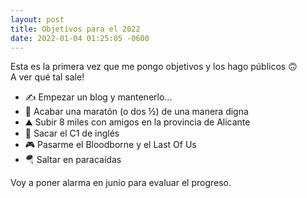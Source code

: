 ```yaml
---
layout: post
title: Objetivos para el 2022
date: 2022-01-04 01:25:05 -0600
---
```


Esta es la primera vez que me pongo objetivos y los hago públicos 🙃  
A ver qué tal sale!

* ✍️ Empezar un blog y mantenerlo...
* 🤸‍ Acabar una maratón (o dos ½) de una manera digna
* ⛰ Subir 8 miles con amigos en la provincia de Alicante
* 🏴‍ Sacar el C1 de inglés
* 🎮 Pasarme el Bloodborne y el Last Of Us
* 🪂 Saltar en paracaídas

Voy a poner alarma en junio para evaluar el progreso.